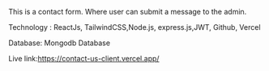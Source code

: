 This is a contact form. Where user can submit a message to the admin.

Technology : ReactJs, TailwindCSS,Node.js, express.js,JWT, Github, Vercel

Database: Mongodb Database 


Live link:https://contact-us-client.vercel.app/
